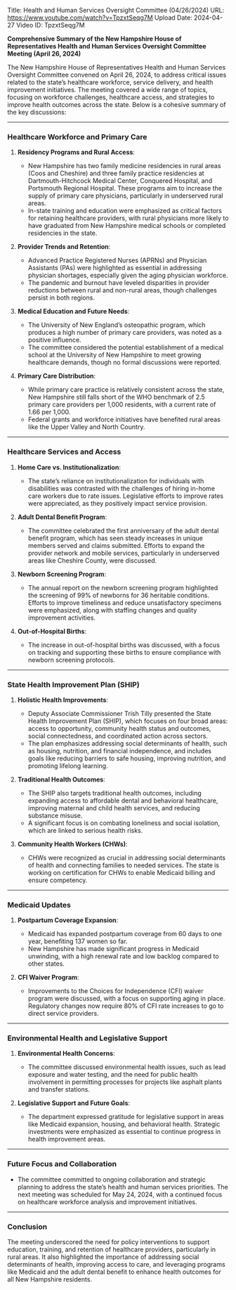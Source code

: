 Title: Health and Human Services Oversight Committee (04/26/2024)
URL: https://www.youtube.com/watch?v=TpzxtSeqg7M
Upload Date: 2024-04-27
Video ID: TpzxtSeqg7M

**Comprehensive Summary of the New Hampshire House of Representatives Health and Human Services Oversight Committee Meeting (April 26, 2024)**

The New Hampshire House of Representatives Health and Human Services Oversight Committee convened on April 26, 2024, to address critical issues related to the state’s healthcare workforce, service delivery, and health improvement initiatives. The meeting covered a wide range of topics, focusing on workforce challenges, healthcare access, and strategies to improve health outcomes across the state. Below is a cohesive summary of the key discussions:

---

### **Healthcare Workforce and Primary Care**
1. **Residency Programs and Rural Access**:
   - New Hampshire has two family medicine residencies in rural areas (Coos and Cheshire) and three family practice residencies at Dartmouth-Hitchcock Medical Center, Conquered Hospital, and Portsmouth Regional Hospital. These programs aim to increase the supply of primary care physicians, particularly in underserved rural areas.
   - In-state training and education were emphasized as critical factors for retaining healthcare providers, with rural physicians more likely to have graduated from New Hampshire medical schools or completed residencies in the state.

2. **Provider Trends and Retention**:
   - Advanced Practice Registered Nurses (APRNs) and Physician Assistants (PAs) were highlighted as essential in addressing physician shortages, especially given the aging physician workforce.
   - The pandemic and burnout have leveled disparities in provider reductions between rural and non-rural areas, though challenges persist in both regions.

3. **Medical Education and Future Needs**:
   - The University of New England’s osteopathic program, which produces a high number of primary care providers, was noted as a positive influence.
   - The committee considered the potential establishment of a medical school at the University of New Hampshire to meet growing healthcare demands, though no formal discussions were reported.

4. **Primary Care Distribution**:
   - While primary care practice is relatively consistent across the state, New Hampshire still falls short of the WHO benchmark of 2.5 primary care providers per 1,000 residents, with a current rate of 1.66 per 1,000.
   - Federal grants and workforce initiatives have benefited rural areas like the Upper Valley and North Country.

---

### **Healthcare Services and Access**
1. **Home Care vs. Institutionalization**:
   - The state’s reliance on institutionalization for individuals with disabilities was contrasted with the challenges of hiring in-home care workers due to rate issues. Legislative efforts to improve rates were appreciated, as they positively impact service provision.

2. **Adult Dental Benefit Program**:
   - The committee celebrated the first anniversary of the adult dental benefit program, which has seen steady increases in unique members served and claims submitted. Efforts to expand the provider network and mobile services, particularly in underserved areas like Cheshire County, were discussed.

3. **Newborn Screening Program**:
   - The annual report on the newborn screening program highlighted the screening of 99% of newborns for 36 heritable conditions. Efforts to improve timeliness and reduce unsatisfactory specimens were emphasized, along with staffing changes and quality improvement activities.

4. **Out-of-Hospital Births**:
   - The increase in out-of-hospital births was discussed, with a focus on tracking and supporting these births to ensure compliance with newborn screening protocols.

---

### **State Health Improvement Plan (SHIP)**
1. **Holistic Health Improvements**:
   - Deputy Associate Commissioner Trish Tilly presented the State Health Improvement Plan (SHIP), which focuses on four broad areas: access to opportunity, community health status and outcomes, social connectedness, and coordinated action across sectors.
   - The plan emphasizes addressing social determinants of health, such as housing, nutrition, and financial independence, and includes goals like reducing barriers to safe housing, improving nutrition, and promoting lifelong learning.

2. **Traditional Health Outcomes**:
   - The SHIP also targets traditional health outcomes, including expanding access to affordable dental and behavioral healthcare, improving maternal and child health services, and reducing substance misuse.
   - A significant focus is on combating loneliness and social isolation, which are linked to serious health risks.

3. **Community Health Workers (CHWs)**:
   - CHWs were recognized as crucial in addressing social determinants of health and connecting families to needed services. The state is working on certification for CHWs to enable Medicaid billing and ensure competency.

---

### **Medicaid Updates**
1. **Postpartum Coverage Expansion**:
   - Medicaid has expanded postpartum coverage from 60 days to one year, benefiting 137 women so far.
   - New Hampshire has made significant progress in Medicaid unwinding, with a high renewal rate and low backlog compared to other states.

2. **CFI Waiver Program**:
   - Improvements to the Choices for Independence (CFI) waiver program were discussed, with a focus on supporting aging in place. Regulatory changes now require 80% of CFI rate increases to go to direct service providers.

---

### **Environmental Health and Legislative Support**
1. **Environmental Health Concerns**:
   - The committee discussed environmental health issues, such as lead exposure and water testing, and the need for public health involvement in permitting processes for projects like asphalt plants and transfer stations.

2. **Legislative Support and Future Goals**:
   - The department expressed gratitude for legislative support in areas like Medicaid expansion, housing, and behavioral health. Strategic investments were emphasized as essential to continue progress in health improvement areas.

---

### **Future Focus and Collaboration**
- The committee committed to ongoing collaboration and strategic planning to address the state’s health and human services priorities. The next meeting was scheduled for May 24, 2024, with a continued focus on healthcare workforce analysis and improvement initiatives.

---

### **Conclusion**
The meeting underscored the need for policy interventions to support education, training, and retention of healthcare providers, particularly in rural areas. It also highlighted the importance of addressing social determinants of health, improving access to care, and leveraging programs like Medicaid and the adult dental benefit to enhance health outcomes for all New Hampshire residents.